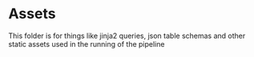 # Assets

This folder is for things like jinja2 queries, json table schemas and other static assets used 
in the running of the pipeline


